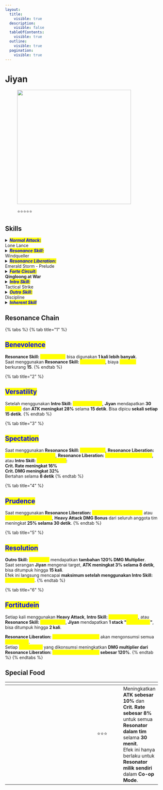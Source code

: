 ```yaml
---
layout:
  title:
    visible: true
  description:
    visible: false
  tableOfContents:
    visible: true
  outline:
    visible: true
  pagination:
    visible: true
---
```


# Jiyan

<figure><img src="https://wuthering.wiki/img/rolecard_1404.png" alt="" width="375"><figcaption><p><span data-gb-custom-inline data-tag="emoji" data-code="2b50">⭐</span><span data-gb-custom-inline data-tag="emoji" data-code="2b50">⭐</span><span data-gb-custom-inline data-tag="emoji" data-code="2b50">⭐</span><span data-gb-custom-inline data-tag="emoji" data-code="2b50">⭐</span><span data-gb-custom-inline data-tag="emoji" data-code="2b50">⭐</span></p></figcaption></figure>

## Skills

<details>

<summary><em><mark style="color:blue;"><strong>Normal Attack:</strong></mark></em><br>Lone Lance</summary>

<mark style="color:blue;">**Basic Attack**</mark>\
Melakukan hingga **5 serangan beruntun**, memberikan <img src="https://wuthering.wiki/img/element_4.png" alt="" data-size="line"> **Aero DMG**.

<mark style="color:blue;">**Heavy Attack: Windborne Strike**</mark>\
Tahan **Basic Attack** saat melakukan **Heavy Attack** untuk mengeluarkan <mark style="color:yellow;">**Windborne Strike**</mark> setelah **Heavy Attack** berakhir, memberikan <img src="https://wuthering.wiki/img/element_4.png" alt="" data-size="line"> **Aero DMG**.

<mark style="color:blue;">**Heavy Attack:**</mark> <mark style="color:blue;">**Abyssal Slash**</mark>\
Lepaskan **Basic Attack** saat melakukan **Heavy Attack** untuk mengeluarkan <mark style="color:yellow;">**Abyssal Slash**</mark> setelah **Heavy Attack** berakhir, memberikan <img src="https://wuthering.wiki/img/element_4.png" alt="" data-size="line"> **Aero DMG**.

<mark style="color:blue;">**Mid-air Attack**</mark>\
Mengonsumsi **Stamina** untuk melakukan **Plunging Attack** saat berada di udara, memberikan <img src="https://wuthering.wiki/img/element_4.png" alt="" data-size="line"> **Aero DMG**. Setelah **Plunging Attack**, gunakan **Basic Attack** untuk melakukan serangan lanjutan, memberikan <img src="https://wuthering.wiki/img/element_4.png" alt="" data-size="line"> **Aero DMG**.

<mark style="color:blue;">**Mid-Air Attack: Banner of Triumph**</mark>\
Setelah menggunakan **Heavy Attack:&#x20;**<mark style="color:yellow;">**Windborne Strike**</mark> atau **Resonance Skill:&#x20;**<mark style="color:yellow;">**Windqueller**</mark> di udara, **Jiyan** bisa melakukan **Mid-Air Attack**, memberikan <img src="https://wuthering.wiki/img/element_4.png" alt="" data-size="line"> **Aero DMG**.

<mark style="color:blue;">**Dodge Counter**</mark>\
Gunakan **Basic Attack** setelah berhasil **Dodge** untuk menyerang target, memberikan <img src="https://wuthering.wiki/img/element_4.png" alt="" data-size="line"> **Aero DMG**.

</details>

<details>

<summary><em><mark style="color:blue;"><strong>Resonance Skill:</strong></mark></em><br>Windqueller</summary>

Meluncur ke depan sejauh tertentu, memberikan <img src="https://wuthering.wiki/img/element_4.png" alt="" data-size="line"> **Aero DMG**.\
Bisa digunakan di udara.

</details>

<details>

<summary><em><mark style="color:blue;"><strong>Resonance Liberation:</strong></mark></em><br>Emerald Storm - Prelude</summary>

Setelah mengaktifkan **Emerald Storm -&#x20;**<mark style="color:yellow;">**Prelude**</mark>, **Jiyan** memasuki <mark style="color:yellow;">**Qingloong Mode**</mark>.

<mark style="color:blue;">**Qingloong Mode**</mark>\
Meningkatkan **resistensi terhadap interupsi**.\
**Basic Attack**, **Heavy Attack**, dan **Dodge Counter** digantikan dengan **Heavy Attack:&#x20;**<mark style="color:yellow;">**Lance of Qingloong**</mark>.

<mark style="color:blue;">**Heavy Attack: Lance of Qingloong**</mark>\
Melakukan hingga **3 serangan beruntun**, memberikan <img src="https://wuthering.wiki/img/element_4.png" alt="" data-size="line"> **Aero DMG**.\
Serangan ini dianggap sebagai **Heavy Attack DMG**.

</details>

<details>

<summary><em><mark style="color:blue;"><strong>Forte Circuit:</strong></mark></em><br><strong>Qingloong at War</strong></summary>

Saat menggunakan **Resonance Skill:&#x20;**<mark style="color:yellow;">**Windqueller**</mark>, jika **Jiyan** memiliki **30 atau lebih&#x20;**<mark style="color:yellow;">**Resolve**</mark>, ia akan mengonsumsi **30&#x20;**<mark style="color:yellow;">**Resolve**</mark> untuk meningkatkan **DMG** dari skill ini sebesar **20%**.\
Saat berada dalam <mark style="color:yellow;">**Qingloong Mode**</mark>, **DMG** dari <mark style="color:yellow;">**Windqueller**</mark> meningkat **20%** dan tidak lagi mengonsumsi <mark style="color:yellow;">**Resolve**</mark>.

<mark style="color:blue;">**Resonance Liberation: Emerald Storm - Finale**</mark>\
Saat menggunakan <mark style="color:yellow;">**Emerald Storm - Prelude**</mark>, jika **Jiyan** memiliki **30 atau lebih&#x20;**<mark style="color:yellow;">**Resolve**</mark>, ia akan mengonsumsi **30&#x20;**<mark style="color:yellow;">**Resolve**</mark> untuk mengaktifkan <mark style="color:yellow;">**Emerald Storm - Finale**</mark>, memberikan <img src="https://wuthering.wiki/img/element_4.png" alt="" data-size="line"> **Aero DMG**.\
Serangan ini dianggap sebagai **Heavy Attack DMG** dan bisa digunakan di udara pada ketinggian rendah.

<mark style="color:blue;">**Resolve**</mark>\
**Jiyan** dapat menyimpan hingga **60&#x20;**<mark style="color:yellow;">**Resolve**</mark>.\
<mark style="color:yellow;">**Resolve**</mark> diperoleh saat **Normal Attack:&#x20;**<mark style="color:yellow;">**Lone Lance**</mark> mengenai target.\
<mark style="color:yellow;">**Resolve**</mark> diperoleh saat **Intro Skill:&#x20;**<mark style="color:yellow;">**Tactical Strike**</mark> mengenai target.\
Jika **Jiyan** tidak mengenai target dalam **15 detik**, <mark style="color:yellow;">**Resolve**</mark> akan berkurang secara bertahap.

</details>

<details>

<summary><em><mark style="color:blue;"><strong>Intro Skill:</strong></mark></em><br>Tactical Strike</summary>

**Jiyan** menusuk target di udara, memberikan <img src="https://wuthering.wiki/img/element_4.png" alt="" data-size="line"> **Aero DMG**.

</details>

<details>

<summary><em><mark style="color:blue;"><strong>Outro Skill:</strong></mark></em><br>Discipline</summary>

Saat **Heavy Attack** **Resonator** berikutnya mengenai target, **Jiyan** akan memanggil tombak untuk melakukan **Coordinated Attack**, memberikan <img src="https://wuthering.wiki/img/element_4.png" alt="" data-size="line"> **Aero DMG**  sebesar **313.40% ATK** miliknya. Efek ini bertahan **8 detik** dan bisa dipicu setiap **1 detik**, hingga **2 kali**.

</details>

<details>

<summary><em><mark style="color:blue;"><strong>Inherent Skill</strong></mark></em></summary>

<mark style="color:blue;">**Heavenly Balance**</mark>\
Setelah menggunakan **Intro Skill:&#x20;**<mark style="color:yellow;">**Tactical Strike**</mark>, **ATK Jiyan** meningkat **10%** selama **15 detik**.

<mark style="color:blue;">**Tempest Taming**</mark>\
Saat serangan **Jiyan** mengenai target, **Crit DMG** meningkat **12%**.

</details>

## Resonance Chain

{% tabs %}
{% tab title="1" %}
## <mark style="color:blue;">Benevolence</mark>

**Resonance Skill:&#x20;**<mark style="color:yellow;">**Windqueller**</mark> bisa digunakan **1 kali lebih banyak**.\
Saat menggunakan **Resonance Skill:&#x20;**<mark style="color:yellow;">**Windqueller**</mark>, biaya <mark style="color:yellow;">**Resolve**</mark> berkurang **15**.
{% endtab %}

{% tab title="2" %}
## <mark style="color:blue;">Versatility</mark>

Setelah menggunakan **Intro Skill:&#x20;**<mark style="color:yellow;">**Tactical Strike**</mark>, **Jiyan** mendapatkan **30&#x20;**<mark style="color:yellow;">**Resolve**</mark> dan **ATK meningkat 28%** selama **15 detik**. Bisa dipicu **sekali setiap 15 detik**.
{% endtab %}

{% tab title="3" %}
## <mark style="color:blue;">**Spectation**</mark>

Saat menggunakan **Resonance Skill:&#x20;**<mark style="color:yellow;">**Windqueller**</mark>, **Resonance Liberation:&#x20;**<mark style="color:yellow;">**Emerald Storm - Prelude**</mark>, **Resonance Liberation:&#x20;**<mark style="color:yellow;">**Emerald Storm - Finale**</mark>, atau **Intro Skill:&#x20;**<mark style="color:yellow;">**Tactical Strike**</mark>:\
**Crit. Rate meningkat 16%**\
**Crit. DMG meningkat 32%**\
Bertahan selama **8 detik**
{% endtab %}

{% tab title="4" %}
## <mark style="color:blue;">Prudence</mark>

Saat menggunakan **Resonance Liberation:&#x20;**<mark style="color:yellow;">**Emerald Storm - Prelude**</mark> atau <mark style="color:yellow;">**Emerald Storm - Finale**</mark>, **Heavy Attack DMG Bonus** dari seluruh anggota tim meningkat **25% selama 30 detik**.
{% endtab %}

{% tab title="5" %}
## <mark style="color:blue;">**Resolution**</mark>

**Outro Skill:&#x20;**<mark style="color:yellow;">**Discipline**</mark> mendapatkan **tambahan 120% DMG Multiplier**.\
Saat serangan **Jiyan** mengenai target, **ATK meningkat 3% selama 8 detik**, bisa ditumpuk hingga **15 kali**.\
Efek ini langsung mencapai **maksimum setelah menggunakan Intro Skill:&#x20;**<mark style="color:yellow;">**Tactical Strike**</mark>.
{% endtab %}

{% tab title="6" %}
## <mark style="color:blue;">**Fortitude**</mark><mark style="color:blue;">in</mark>

Setiap kali menggunakan **Heavy Attack**, **Intro Skill:&#x20;**<mark style="color:yellow;">**Tactical Strike**</mark>, atau **Resonance Skill:&#x20;**<mark style="color:yellow;">**Windqueller**</mark>, **Jiyan** mendapatkan **1 stack "**_<mark style="color:yellow;">**Momentum**</mark>_**"**, bisa ditumpuk hingga **2 kali**.

**Resonance Liberation:&#x20;**<mark style="color:yellow;">**Emerald Storm - Finale**</mark> akan mengonsumsi semua _<mark style="color:yellow;">**Momentum**</mark>_.\
Setiap _<mark style="color:yellow;">**Momentum**</mark>_ yang dikonsumsi meningkatkan **DMG multiplier dari Resonance Liberation:&#x20;**<mark style="color:yellow;">**Emerald Storm - Finale**</mark>**&#x20;sebesar 120%**.
{% endtab %}
{% endtabs %}

## Special Food

<table data-header-hidden><thead><tr><th width="267"></th><th width="114" align="center"></th><th></th></tr></thead><tbody><tr><td><img src="https://wuthering.wiki/img/item_80001014.png" alt=""></td><td align="center"><span data-gb-custom-inline data-tag="emoji" data-code="2b50">⭐</span><span data-gb-custom-inline data-tag="emoji" data-code="2b50">⭐</span><span data-gb-custom-inline data-tag="emoji" data-code="2b50">⭐</span></td><td>Meningkatkan <strong>ATK sebesar 10%</strong> dan <strong>Crit. Rate sebesar 8%</strong> untuk semua <strong>Resonator dalam tim</strong> selama <strong>30 menit</strong>.<br>Efek ini hanya berlaku untuk <strong>Resonator milik sendiri</strong> dalam <strong>Co-op Mode</strong>.</td></tr></tbody></table>
